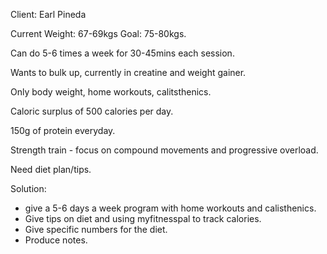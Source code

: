 Client: Earl Pineda

Current Weight: 67-69kgs
Goal: 75-80kgs.

Can do 5-6 times a week for 30-45mins each session.

Wants to bulk up, currently in creatine and weight gainer.

Only body weight, home workouts, calitsthenics. 

Caloric surplus of 500 calories per day.

150g of protein everyday.

Strength train - focus on compound movements and progressive overload.

Need diet plan/tips.

Solution:
- give a 5-6 days a week program with home workouts and calisthenics.
- Give tips on diet and using myfitnesspal to track calories.
- Give specific numbers for the diet.
- Produce notes.
